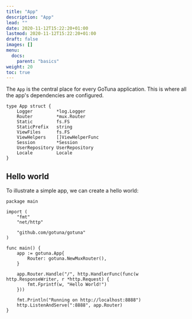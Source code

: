 ```yaml
---
title: "App"
description: "App"
lead: ""
date: 2020-11-12T15:22:20+01:00
lastmod: 2020-11-12T15:22:20+01:00
draft: false
images: []
menu: 
  docs:
    parent: "basics"
weight: 20
toc: true
---
```



The `App` is the central place for every GoTuna application. 
This is where all the app's dependencies are configured.

```
type App struct {
	Logger         *log.Logger
	Router         *mux.Router
	Static         fs.FS
	StaticPrefix   string
	ViewFiles      fs.FS
	ViewHelpers    []ViewHelperFunc
	Session        *Session
	UserRepository UserRepository
	Locale         Locale
}
```

## Hello world
To illustrate a simple app, we can create a hello world:

```
package main

import (
	"fmt"
	"net/http"

	"github.com/gotuna/gotuna"
)

func main() {
	app := gotuna.App{
		Router: gotuna.NewMuxRouter(),
	}

	app.Router.Handle("/", http.HandlerFunc(func(w http.ResponseWriter, r *http.Request) {
		fmt.Fprintf(w, "Hello World!")
	}))

	fmt.Println("Running on http://localhost:8888")
	http.ListenAndServe(":8888", app.Router)
}
```
